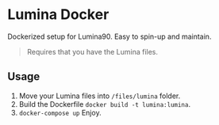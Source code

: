 # Lumina Docker

Dockerized setup for Lumina90. Easy to spin-up and maintain. 
>Requires that you have the Lumina files.
## Usage
1. Move your Lumina files into `/files/lumina` folder.
2. Build the Dockerfile `docker build -t lumina:lumina`.
3. `docker-compose up`
Enjoy.
